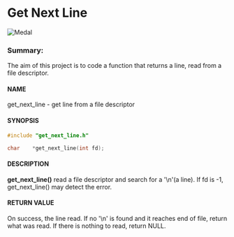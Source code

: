 # Get Next Line
![Medal](/images/get_next_linem.jpg "Project Medal")

### **Summary:** 
The aim of this project is to code a function that returns a line, read
from a file descriptor.

#### NAME
get_next_line - get line from a file descriptor

#### SYNOPSIS
```c
#include "get_next_line.h"

char	*get_next_line(int fd);
```
#### DESCRIPTION
**get_next_line()** read a file descriptor and search for a '\n'(a line).
If fd is -1, get_next_line() may detect the error.

#### RETURN VALUE
On success, the line read. If no '\n' is found and it reaches end of file, return
what was read. If there is nothing to read, return NULL.

